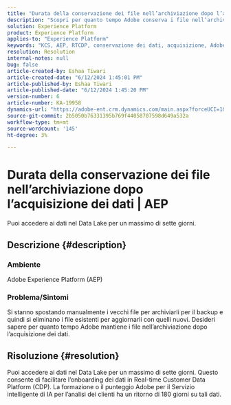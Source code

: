 ```yaml
---
title: "Durata della conservazione dei file nell’archiviazione dopo l’acquisizione dei dati | AEP"
description: "Scopri per quanto tempo Adobe conserva i file nell’archiviazione dopo l’acquisizione dei dati."
solution: Experience Platform
product: Experience Platform
applies-to: "Experience Platform"
keywords: "KCS, AEP, RTCDP, conservazione dei dati, acquisizione, Adobe Experience Platform, Experience Platform, data lake"
resolution: Resolution
internal-notes: null
bug: false
article-created-by: Eshaa Tiwari
article-created-date: "6/12/2024 1:45:01 PM"
article-published-by: Eshaa Tiwari
article-published-date: "6/12/2024 1:45:20 PM"
version-number: 6
article-number: KA-19958
dynamics-url: "https://adobe-ent.crm.dynamics.com/main.aspx?forceUCI=1&pagetype=entityrecord&etn=knowledgearticle&id=9c5b47f2-c128-ef11-840a-6045bd029b18"
source-git-commit: 2b5050b76331395b769f44058707598d649a532a
workflow-type: tm+mt
source-wordcount: '145'
ht-degree: 3%

---
```


# Durata della conservazione dei file nell’archiviazione dopo l’acquisizione dei dati | AEP


Puoi accedere ai dati nel Data Lake per un massimo di sette giorni.

## Descrizione {#description}


### <b>Ambiente</b>

Adobe Experience Platform (AEP)

### <b>Problema/Sintomi</b>

Si stanno spostando manualmente i vecchi file per archiviarli per il backup e quindi si eliminano i file esistenti per aggiornarli con quelli nuovi. Desideri sapere per quanto tempo Adobe mantiene i file nell’archiviazione dopo l’acquisizione dei dati.




## Risoluzione {#resolution}


Puoi accedere ai dati nel Data Lake per un massimo di sette giorni. Questo consente di facilitare l’onboarding dei dati in Real-time Customer Data Platform (CDP). La formazione o il punteggio Adobe per il Servizio intelligente di IA per l’analisi dei clienti ha un ritorno di 180 giorni su tali dati.
